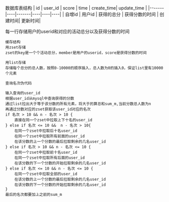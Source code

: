 
数据库表结构
| id  | user_id | score | time | create_time| update_time |
|-------|----|-------|----|----|----|
| 自增id  | 用户id  | 获得的总分     | 获得分数的时间  | 创建时间| 更新时间|

每一行存储用户的userid和对应的活动总分以及获得分数的时间

```
缓存结构
用zset存储
zset的key是一个个活动总分，member是用户的userid，score是获得分数的时间

用list存储
存储每个总分的总人数，按照0-10000的顺序插入，总人数为0的插入0，保证list里有10000个元素
```

```
查询名次伪代码

输入查询的user_id
根据user_id从mysql中查询获得的分数
通过list拉出大于等于该分数的所有元素，将大于的算总和sum_m,当前分数总人数为n
再通过分数对应的zset获取该user_id对应的名次
if 名次 > 10 && n - 名次 > 10 {
    直接在同一个zset中拉取上下十名的user_id
} else if 名次 <= 10 &&  n - 名次 > 10{
    在同一个zset中拉取后十名user_id
    在同一个zset中拉取所有前面的user_id
    在该分数的上一个分数的最后拉取剩余的几名user_id
} else if 名次 > 10 && n - 名次 <= 10 {
    在同一个zset中拉取前十名user_id
    在同一个zset中拉取所有后面的user_id
    在该分数的下一个分数的开始拉取剩余的几名user_id
} else if 名次 <= 10 && n - 名次 <= 10 {
    在同一个zset中拉取全部的user_id
    在该分数的上一个分数的最后拉取剩余的几名user_id
    在该分数的下一个分数的开始拉取剩余的几名user_id
}
最后的名次都要加上之前的sum_m
```